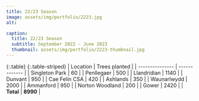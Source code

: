 ```yaml
---
title: 22/23 Season
image: assets/img/portfolio/2223.jpg
alt: 

caption:
  title: 22/23 Season
  subtitle: September 2022 - June 2023
  thumbnail: assets/img/portfolio/2223-thumbnail.jpg
---
```

{:.table}
{:.table-striped}
|   Location      | Trees planted |
| --------------- | ------------- |
| Singleton Park  | 60            |
| Penllegaer      | 500           |
| Llandridian     | 1140          |
| Dunvant         | 950           |
| Cae Felin CSA   | 420           |
| Ashlands        | 350           |
| Waunarlwydd     | 2000          |
| Ammanford       | 950           |
| Norton Woodland | 200           |
| Gower           | 2420          |
| **Total**       | **8990**      |
